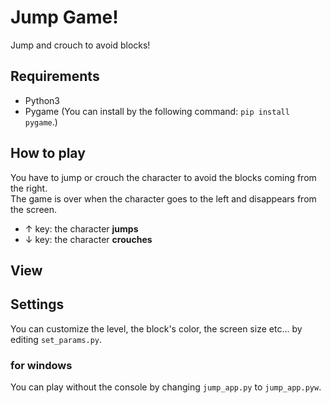 # Jump Game!
Jump and crouch to avoid blocks!

## Requirements
- Python3
- Pygame (You can install by the following command: `pip install pygame`.)
## How to play
You have to jump or crouch the character to avoid the blocks coming from the right.  
The game is over when the character goes to the left and disappears from the screen.
- ↑  key: the character **jumps**
- ↓  key: the character **crouches**
## View

## Settings
You can customize the level, the block's color, the screen size etc... by editing `set_params.py`.

### for windows
You can play without the console by changing `jump_app.py` to `jump_app.pyw`.
